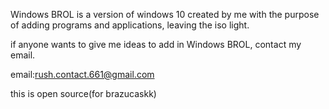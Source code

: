 Windows BROL is a version of windows 10 created by me with the purpose of adding programs and applications, leaving the iso light.

if anyone wants to give me ideas to add in Windows BROL, contact my email.

email:rush.contact.661@gmail.com


this is open source(for brazucaskk)
